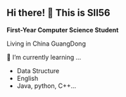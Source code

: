 ## Hi there! 👋 This is SII56

**First-Year Computer Science Student**

Living in China GuangDong

🌱 I’m currently learning ...
- Data Structure
- English
- Java, python, C++...

<!--
**SII56/SII56** is a ✨ _special_ ✨ repository because its `README.md` (this file) appears on your GitHub profile.

Here are some ideas to get you started:

- 🔭 I’m currently working on ...
- 🌱 I’m currently learning ...
- 👯 I’m looking to collaborate on ...
- 🤔 I’m looking for help with ...
- 💬 Ask me about ...
- 📫 How to reach me: ...
- 😄 Pronouns: ...
- ⚡ Fun fact: ...
-->
